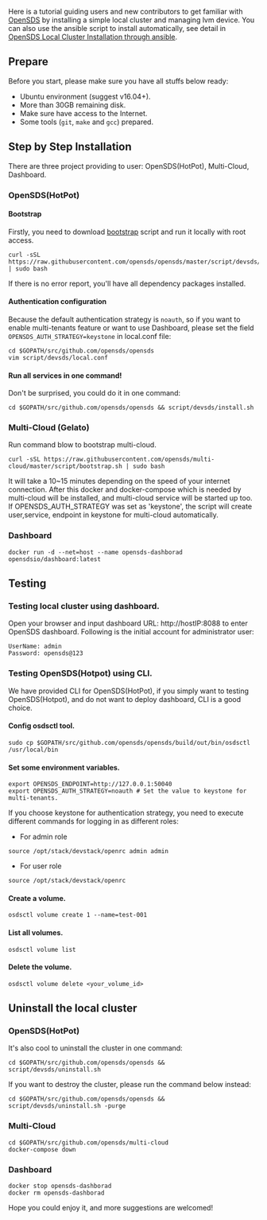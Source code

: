 Here is a tutorial guiding users and new contributors to get familiar with [OpenSDS](https://github.com/opensds/opensds) by installing a simple local cluster and managing lvm device. You can also use the ansible script to install automatically, see detail in [OpenSDS Local Cluster Installation through ansible](https://github.com/opensds/opensds/wiki/OpenSDS-Cluster-Installation-through-Ansible).

## Prepare
Before you start, please make sure you have all stuffs below ready:
- Ubuntu environment (suggest v16.04+).
- More than 30GB remaining disk.
- Make sure have access to the Internet.
- Some tools (`git`, `make` and `gcc`) prepared.

## Step by Step Installation
There are three project providing to user: OpenSDS(HotPot), Multi-Cloud, Dashboard.
### OpenSDS(HotPot)
#### Bootstrap
Firstly, you need to download [bootstrap](https://github.com/opensds/opensds/blob/master/script/devsds/bootstrap.sh) script and run it locally with root access.
```shell
curl -sSL https://raw.githubusercontent.com/opensds/opensds/master/script/devsds/bootstrap.sh | sudo bash
```
If there is no error report, you'll have all dependency packages installed.

#### Authentication configuration
Because the default authentication strategy is `noauth`, so if you want to enable multi-tenants feature or want to use Dashboard, please set the field `OPENSDS_AUTH_STRATEGY=keystone` in local.conf file:
```shell
cd $GOPATH/src/github.com/opensds/opensds
vim script/devsds/local.conf
```

#### Run all services in one command!
Don't be surprised, you could do it in one command:
```
cd $GOPATH/src/github.com/opensds/opensds && script/devsds/install.sh
```

### Multi-Cloud (Gelato)
Run command blow to bootstrap multi-cloud.
```shell
curl -sSL https://raw.githubusercontent.com/opensds/multi-cloud/master/script/bootstrap.sh | sudo bash
```
It will take a 10~15 minutes depending on the speed of your internet connection. After this docker and docker-compose which is needed by multi-cloud will be installed, and multi-cloud service will be started up too. If  OPENSDS_AUTH_STRATEGY was set as  'keystone', the script will create user,service, endpoint in keystone for multi-cloud automatically.

### Dashboard

```
docker run -d --net=host --name opensds-dashborad opensdsio/dashboard:latest
```

## Testing
### Testing local cluster using dashboard.
Open your browser and input dashboard URL: http://hostIP:8088 to enter OpenSDS dashboard. Following is the initial account for administrator user:
```
UserName: admin
Password: opensds@123
```
### Testing OpenSDS(Hotpot) using CLI.
We have provided CLI for OpenSDS(HotPot), if you simply want to testing OpenSDS(Hotpot), and do not want to deploy dashboard, CLI is a good choice.
#### Config osdsctl tool.
```shell
sudo cp $GOPATH/src/github.com/opensds/opensds/build/out/bin/osdsctl /usr/local/bin
```

#### Set some environment variables.
```shell
export OPENSDS_ENDPOINT=http://127.0.0.1:50040
export OPENSDS_AUTH_STRATEGY=noauth # Set the value to keystone for multi-tenants.
```

If you choose keystone for authentication strategy, you need to execute different commands for logging in as different roles:
* For admin role
```shell
source /opt/stack/devstack/openrc admin admin
```
* For user role
```shell
source /opt/stack/devstack/openrc
```

#### Create a volume.
```
osdsctl volume create 1 --name=test-001
```

#### List all volumes.
```
osdsctl volume list
```

#### Delete the volume.
```
osdsctl volume delete <your_volume_id>
```

## Uninstall the local cluster
### OpenSDS(HotPot)
It's also cool to uninstall the cluster in one command:
```
cd $GOPATH/src/github.com/opensds/opensds && script/devsds/uninstall.sh
```

If you want to destroy the cluster, please run the command below instead:
```
cd $GOPATH/src/github.com/opensds/opensds && script/devsds/uninstall.sh -purge
```
### Multi-Cloud
```
cd $GOPATH/src/github.com/opensds/multi-cloud
docker-compose down
```
### Dashboard
```
docker stop opensds-dashborad
docker rm opensds-dashborad
```
Hope you could enjoy it, and more suggestions are welcomed!
